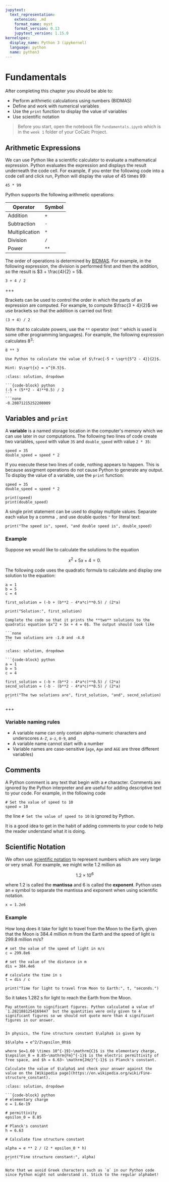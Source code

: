 ```yaml
---
jupytext:
  text_representation:
    extension: .md
    format_name: myst
    format_version: 0.13
    jupytext_version: 1.15.0
kernelspec:
  display_name: Python 3 (ipykernel)
  language: python
  name: python3
---
```


# Fundamentals

After completing this chapter you should be able to:

* Perform arithmetic calculations using numbers (BIDMAS)
* Define and work with numerical variables
* Use the `print` function to display the value of variables
* Use scientific notation

> Before you start, open the notebook file `fundamentals.ipynb` which is in the `week 1` folder of your CoCalc Project.

## Arithmetic Expressions

We can use Python like a scientific calculator to evaluate a mathematical expression. Python evaluates the expression and displays the result underneath the code cell. For example, if you enter the following code into a code cell and click run, Python will display the value of $45$ times $99$:

```{code-cell} ipython3
45 * 99
```

Python supports the following arithmetic operations:

| Operator | Symbol |
|---|---|
| Addition | `+` |
| Subtraction | `-` |
| Multiplication | `*` |
| Division | `/` |
| Power | `**` |

 The order of operations is determined by [BIDMAS](https://www.bbc.co.uk/bitesize/topics/znmtsbk/articles/zj29dxs). For example, in the following expression, the division is performed first and then the addition, so the result is $3 + \frac{4}{2} = 5$.

```{code-cell} ipython3
3 + 4 / 2
```

+++

Brackets can be used to control the order in which the parts of an expression are computed. For example, to compute $\frac{3 + 4}{2}$ we use brackets so that the addition is carried out first:

```{code-cell} ipython3
(3 + 4) / 2
```

Note that to calculate powers, use the `**` operator (not `^` which is used is some other programming languages). For example, the following expression calculates $8^3$:

```{code-cell} ipython3
8 ** 3
```

```{exercise}
Use Python to calculate the value of $\frac{-5 + \sqrt{5^2 - 4}}{2}$.

Hint: $\sqrt{x} = x^{0.5}$.
```

````{admonition} Solution
:class: solution, dropdown

```{code-block} python
(-5 + (5**2 - 4)**0.5) / 2
```
```none
-0.20871215252208009
````

## Variables and `print`

A **variable** is a named storage location in the computer's memory which we can use later in our computations. The following two lines of code create two variables, `speed` with value `35` and `double_speed` with value `2 * 35`:

```{code-cell} ipython3
speed = 35                 
double_speed = speed * 2   
```

If you execute these two lines of code, nothing appears to happen. This is because assigment operations do not cause Python to generate any output. To display the value of a variable, use the `print` function:

```{code-cell} ipython3
speed = 35                 
double_speed = speed * 2   

print(speed)
print(double_speed)
```

A single print statement can be used to display multiple values. Separate each value by a comma `,` and use double quotes `"` for literal text:

```{code-cell} ipython3
print("The speed is", speed, "and double speed is", double_speed)
```

### Example

Suppose we would like to calculate the solutions to the equation

$$x^2 + 5x + 4 = 0.$$

The following code uses the quadratic formula to calculate and display one solution to the equation:

```{code-cell} ipython3
a = 1
b = 5
c = 4

first_solution = (-b + (b**2 - 4*a*c)**0.5) / (2*a)

print("Solution:", first_solution)
```

````{exercise}
Complete the code so that it prints the **two** solutions to the quadratic equation $x^2 + 5x + 4 = 0$. The output should look like

```none
The two solutions are -1.0 and -4.0
```
````

````{admonition} Solution
:class: solution, dropdown

```{code-block} python
a = 1
b = 5
c = 4

first_solution = (-b + (b**2 - 4*a*c)**0.5) / (2*a)
secnd_solution = (-b - (b**2 - 4*a*c)**0.5) / (2*a)

print("The two solutions are", first_solution, "and", secnd_solution)
```
````

+++

### Variable naming rules

* A variable name can only contain alpha-numeric characters and underscores `A-Z`, `a-z`, `0-9`, and `_`
* A variable name cannot start with a number
* Variable names are case-sensitive (`age`, `Age` and `AGE` are three different variables)

## Comments

A Python comment is any text that begin with a `#` character. Comments are ignored by the Python interpreter and are useful for adding descriptive text to your code. For example, in the following code

```
# Set the value of speed to 10
speed = 10
```

the line `# Set the value of speed to 10` is ignored by Python.

It is a good idea to get in the habit of adding comments to your code to help the reader understand what it is doing.

## Scientific Notation

We often use [scientific notation](https://en.wikipedia.org/wiki/Scientific_notation) to represent numbers which are very large or very small. For example, we might write 1.2 million as

$$1.2 \times 10^6$$

where $1.2$ is called the **mantissa** and $6$ is called the **exponent**. Python uses an `e` symbol to separate the mantissa and exponent when using scientific notation.

```{code-cell} ipython3
x = 1.2e6
```

### Example

How long does it take for light to travel from the Moon to the Earth, given that the Moon is $384.4~\mathrm{million~m}$ from the Earth and the speed of light is $299.8\mathrm{~million~m/s}$?

```{code-cell} ipython3
# set the value of the speed of light in m/s
c = 299.8e6

# set the value of the distance in m
dis = 384.4e6

# calculate the time in s
t = dis / c

print("Time for light to travel from Moon to Earth:", t, "seconds.")

```

So it takes $1.282~\mathrm{s}$ for light to reach the Earth from the Moon.

```{attention}
Pay attention to significant figures. Python calculated a value of `1.2821881254169447` but the quantities were only given to 4 significant figures so we should not quote more than 4 significant figures in our answer. 
```

````{exercise}

In physics, the fine structure constant $\alpha$ is given by

$$\alpha = e^2/2\epsilon_0h$$

where $e=1.60 \times 10^{-19}~\mathrm{C}$ is the elementary charge, $\epsilon_0 = 8.85~\mathrm{Fm}^{-1}$ is the electric permittivity of free space, and $h = 6.63~ \mathrm{JHz}^{-1}$ is Planck's constant.

Calculate the value of $\alpha$ and check your answer against the value on the [Wikipedia page](https://en.wikipedia.org/wiki/Fine-structure_constant).
````

````{admonition} Solution
:class: solution, dropdown

```{code-block} python
# elementary charge
e = 1.6e-19

# permittivity
epsilon_0 = 8.85

# Planck's constant
h = 6.63

# Calculate fine structure constant

alpha = e ** 2 / (2 * epsilon_0 * h)

print("Fine structure constant:", alpha)
```
````

```{note}
Note that we avoid Greek characters such as `α` in our Python code since Python might not understand it. Stick to the regular alphabet!
```
